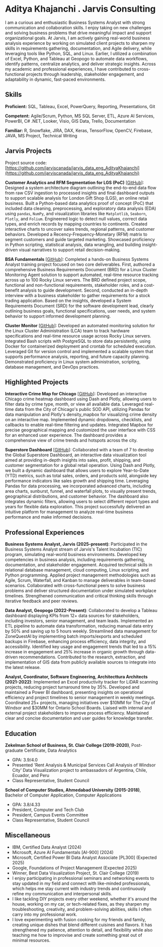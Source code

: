 # Aditya Khajanchi . Jarvis Consulting

I am a curious and enthusiastic Business Systems Analyst with strong communication and collaboration skills. I enjoy taking on new challenges and solving business problems that drive meaningful impact and support organizational goals. At Jarvis, I am actively gaining real-world business analysis experience by working on simulated client projects to sharpen my skills in requirements gathering, documentation, and Agile delivery, while leveraging tools like Python, SQL, and Linux. Earlier, I utilized a combination of Excel, Python, and Tableau at Geopogo to automate data workflows, identify patterns, centralize analytics, and deliver strategic insights. Across my academic and professional experiences, I have contributed to cross-functional projects through leadership, stakeholder engagement, and adaptability in dynamic, fast-paced environments.

## Skills

**Proficient:** SQL, Tableau, Excel, PowerQuery, Reporting, Presentations, Git

**Competent:** Agile/Scrum, Python, MS SQL Server, ETL, Azure AI Services, PowerBI, C# .NET, Looker, Visio, GIS Data, Trello, Documentation

**Familiar:** R, Snowflake, JIRA, DAX, Keras, TensorFlow, OpenCV, Firebase, JAVA, MS Project, Technical Writing

## Jarvis Projects

Project source code: [https://github.com/jarviscanada/jarvis_data_eng_AdityaKhajanchi](https://github.com/jarviscanada/jarvis_data_eng_AdityaKhajanchi)


**Customer Analytics and RFM Segmentation for LGS (PoC)** [[GitHub](https://github.com/jarviscanada/jarvis_data_eng_AdityaKhajanchi/tree/master/python_data_analytics)]: Designed a system architecture diagram outlining the end-to-end data flow from raw CSV ingestion to processed insights and final dashboard outputs to support scalable analysis for London Gift Shop (LGS), an online retail business. Built a Python-based data analytics proof of concept (PoC) that included data cleaning, preprocessing, and exploratory data analysis (EDA) using `pandas`, `NumPy`, and visualization libraries like `Matplotlib`, `Seaborn`, `Plotly`, and `Folium`. Engineered logic to detect null values, correct data types, and enrich records by mapping countries to continents. Created interactive charts to uncover sales trends, regional patterns, and customer behaviors. Developed a Recency-Frequency-Monetary (RFM) matrix to segment customers and guide targeted marketing. Showcased proficiency in Python scripting, statistical analysis, data wrangling, and building insight-driven visual narratives to support retail decision-making.

**BSA Fundamentals** [[GitHub](https://github.com/jarviscanada/jarvis_data_eng_AdityaKhajanchi/tree/master/bsa)]: Completed a hands-on Business Systems Analyst training project focused on two core deliverables. First, authored a comprehensive Business Requirements Document (BRD) for a Linux Cluster Monitoring Agent solution to support automated, real-time resource tracking across up to 100 Rocky Linux servers. The BRD defined project scope, functional and non-functional requirements, stakeholder roles, and a cost-benefit analysis to guide development. Second, conducted an in-depth interview with a business stakeholder to gather requirements for a stock trading application. Based on the insights, developed a System Requirements Document (SRD) for the software development lead, clearly outlining business goals, functional specifications, user needs, and system behavior to support informed development planning.

**Cluster Monitor** [[GitHub](https://github.com/jarviscanada/jarvis_data_eng_AdityaKhajanchi/tree/master/linux_sql)]: Developed an automated monitoring solution for the Linux Cluster Administration (LCA) team to track hardware specifications and real-time resource usage across Rocky Linux servers. Integrated Bash scripts with PostgreSQL to store data persistently, using Docker for containerized deployment and crontab for scheduled execution. Leveraged Git for version control and implemented a scalable system that supports performance analysis, reporting, and future capacity planning. Demonstrated proficiency in Linux system administration, scripting, database management, and DevOps practices.


## Highlighted Projects
**Interactive Crime Map for Chicago** [[GitHub](https://github.com/ANK002X/DA-Projects/blob/2489f63ced2365bece7fa054d2a22f3bf85444d4/PersonalProjects/4a_ChicagoCrimesDataVisualization%5BView_in_Browser%5D.ipynb)]: Developed an interactive Chicago crime heatmap dashboard using Dash and Plotly, allowing users to filter data by crime type, month, or view all available data. Leveraged real-time data from the City of Chicago's public SOD API, utilizing Pandas for data manipulation and Plotly's density_mapbox for visualizing crime density on an interactive map. Implemented dynamic dropdowns, checklists, and callbacks to enable real-time filtering and updates. Integrated Mapbox for precise geographical mapping and customized the user interface with CSS for an enhanced user experience. The dashboard provides a comprehensive view of crime trends and hotspots across the city.

**Superstore Dashboard** [[GitHub](https://github.com/ANK002X/DA-Projects/blob/40af22f44b816dcf8926f9eab1e9fdd20caabe4b/PersonalProjects/1_TheGlobalSuperstore-Insights_Graphs.ipynb)]: Collaborated with a team of 7 to develop the Global Superstore Dashboard, an interactive data visualization tool aimed at providing in-depth insights into sales, profit, shipping, and customer segmentation for a global retail operation. Using Dash and Plotly, we built a dynamic dashboard that allows users to explore Year-to-Date (YTD) metrics, such as total sales, orders, and products sold, alongside key performance indicators like sales growth and shipping time. Leveraging Pandas for data processing, we incorporated advanced charts, including area charts, sunburst, funnel, and waterfall plots, to visually present trends, geographical distributions, and customer behavior. The dashboard also integrates dynamic filters, allowing users to select different report types and years for flexible data exploration. This project successfully delivered an intuitive platform for management to analyze real-time business performance and make informed decisions.


## Professional Experiences

**Business Systems Analyst, Jarvis (2025-present)**: Participated in the Business Systems Analyst stream of Jarvis's Talent Incubation (TIC) program, simulating real-world business environments. Developed key competencies in business analysis, including requirements gathering, documentation, and stakeholder engagement. Acquired technical skills in relational database management, cloud computing, Linux scripting, and Python programming. Applied project management methodologies such as Agile, Scrum, Waterfall, and Kanban to manage deliverables in team-based scenarios. Collaborated with cross-functional peers to solve business problems and deliver structured documentation under simulated workplace timelines. Strengthened communication and critical thinking skills through iterative feedback and peer reviews.

**Data Analyst, Geopogo (2022-Present)**: Collaborated to develop a Tableau dashboard displaying KPIs from 12+ data sources for stakeholders, including investors, senior management, and team leads. Implemented an ETL pipeline to automate data transformation, reducing manual data entry by 50% and saving up to 5 hours weekly. Streamlined data management for ZoneQuestAI by implementing batch imports/exports and scheduled backups in Firebase, enhancing process efficiency, data integrity, and accessibility. Identified key usage and engagement trends that led to a 15% increase in engagement and 25% increase in organic growth through data-driven recommendations. Contributed to the research, extraction, and implementation of GIS data from publicly available sources to integrate into the latest release.

**Analyst, Coordinator, Software Engineering, Architecttura Architects (2021-2022)**: Implemented an Excel productivity tracker for LiDAR scanning projects, reducing project turnaround time by 35%. Developed and maintained a Power BI dashboard, presenting insights on operational efficiency and project timelines to senior management in weekly meetings. Coordinated 25+ projects, managing initiatives over $10MM for The City of Windsor and $30MM for Ontario School Boards. Liaised with internal and external project stakeholders to improve process efficiency. Maintained clear and concise documentation and user guides for knowledge transfer.


## Education
**Zekelman School of Business, St. Clair College (2019-2020)**, Post-graduate Certificate, Data Analytics
- GPA: 3.9/4.0
- Presented 'Rent Analysis & Municipal Services Call Analysis of Windsor City' Data Visualization project to ambassadors of Argentina, Chile, Ecuador, and Peru
- Class Representative, Student Council

**School of Computer Studies, Ahmedabad University (2015-2018)**, Bachelor of Computer Application, Computer Applications
- GPA: 3.8/4.33
- President, Computer and Tech Club
- President, Campus Events Committee
- Class Representative, Student Council


## Miscellaneous
- IBM, Certified Data Analyst (2024)
- Microsoft, Azure AI Fundamentals [AI-900] (2024)
- Microsoft, Certified Power BI Data Analyst Associate [PL300] (Expected 2025)
- Google, Foundations of Project Management (Expected 2025)
- Winner, Best Data Visualization Project, St. Clair College (2019)
- I enjoy participating in professional seminars and networking events to stay updated in my field and connect with like-minded professionals, which helps me stay current with industry trends and continuously refine my communication and interpersonal skills.
- I like tackling DIY projects every other weekend, whether it's around the house, working on my car, or tech-related fixes, as they sharpen my troubleshooting, creativity, and problem-solving abilities, skills I often carry into my professional work.
- I love experimenting with fusion cooking for my friends and family, creating unique dishes that blend different cuisines and flavors. It has strengthened my patience, attention to detail, and flexibility while also teaching me how to improvise and create something great out of minimal resources.